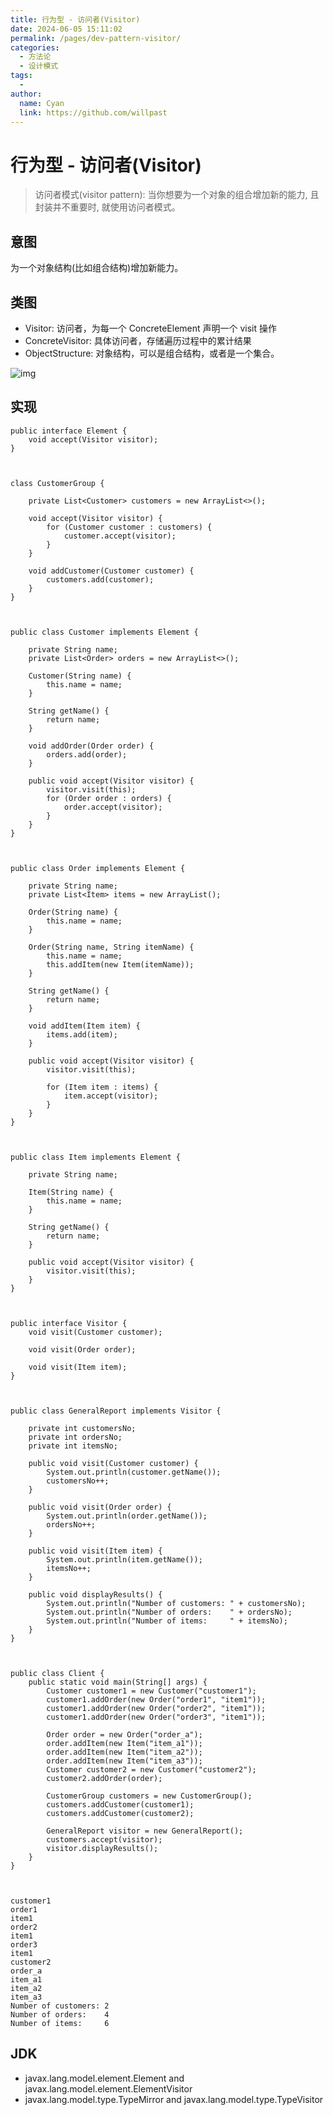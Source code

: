 ```yaml
---
title: 行为型 - 访问者(Visitor)
date: 2024-06-05 15:11:02
permalink: /pages/dev-pattern-visitor/
categories:
  - 方法论
  - 设计模式
tags:
  - 
author: 
  name: Cyan
  link: https://github.com/willpast
---
```

# 行为型 - 访问者(Visitor)

> 访问者模式(visitor pattern): 当你想要为一个对象的组合增加新的能力, 且封装并不重要时, 就使用访问者模式。
 

## 意图

为一个对象结构(比如组合结构)增加新能力。

## 类图

  * Visitor: 访问者，为每一个 ConcreteElement 声明一个 visit 操作
  * ConcreteVisitor: 具体访问者，存储遍历过程中的累计结果
  * ObjectStructure: 对象结构，可以是组合结构，或者是一个集合。

![img](https://cdn.jsdelivr.net/gh/willpast/image/blog/ka_java/ec923dc7-864c-47b0-a411-1f2c48d084de.png)

## 实现

    
    
    public interface Element {
        void accept(Visitor visitor);
    }
    
    
    
    class CustomerGroup {
    
        private List<Customer> customers = new ArrayList<>();
    
        void accept(Visitor visitor) {
            for (Customer customer : customers) {
                customer.accept(visitor);
            }
        }
    
        void addCustomer(Customer customer) {
            customers.add(customer);
        }
    }
    
    
    
    public class Customer implements Element {
    
        private String name;
        private List<Order> orders = new ArrayList<>();
    
        Customer(String name) {
            this.name = name;
        }
    
        String getName() {
            return name;
        }
    
        void addOrder(Order order) {
            orders.add(order);
        }
    
        public void accept(Visitor visitor) {
            visitor.visit(this);
            for (Order order : orders) {
                order.accept(visitor);
            }
        }
    }
    
    
    
    public class Order implements Element {
    
        private String name;
        private List<Item> items = new ArrayList();
    
        Order(String name) {
            this.name = name;
        }
    
        Order(String name, String itemName) {
            this.name = name;
            this.addItem(new Item(itemName));
        }
    
        String getName() {
            return name;
        }
    
        void addItem(Item item) {
            items.add(item);
        }
    
        public void accept(Visitor visitor) {
            visitor.visit(this);
    
            for (Item item : items) {
                item.accept(visitor);
            }
        }
    }
    
    
    
    public class Item implements Element {
    
        private String name;
    
        Item(String name) {
            this.name = name;
        }
    
        String getName() {
            return name;
        }
    
        public void accept(Visitor visitor) {
            visitor.visit(this);
        }
    }
    
    
    
    public interface Visitor {
        void visit(Customer customer);
    
        void visit(Order order);
    
        void visit(Item item);
    }
    
    
    
    public class GeneralReport implements Visitor {
    
        private int customersNo;
        private int ordersNo;
        private int itemsNo;
    
        public void visit(Customer customer) {
            System.out.println(customer.getName());
            customersNo++;
        }
    
        public void visit(Order order) {
            System.out.println(order.getName());
            ordersNo++;
        }
    
        public void visit(Item item) {
            System.out.println(item.getName());
            itemsNo++;
        }
    
        public void displayResults() {
            System.out.println("Number of customers: " + customersNo);
            System.out.println("Number of orders:    " + ordersNo);
            System.out.println("Number of items:     " + itemsNo);
        }
    }
    
    
    
    public class Client {
        public static void main(String[] args) {
            Customer customer1 = new Customer("customer1");
            customer1.addOrder(new Order("order1", "item1"));
            customer1.addOrder(new Order("order2", "item1"));
            customer1.addOrder(new Order("order3", "item1"));
    
            Order order = new Order("order_a");
            order.addItem(new Item("item_a1"));
            order.addItem(new Item("item_a2"));
            order.addItem(new Item("item_a3"));
            Customer customer2 = new Customer("customer2");
            customer2.addOrder(order);
    
            CustomerGroup customers = new CustomerGroup();
            customers.addCustomer(customer1);
            customers.addCustomer(customer2);
    
            GeneralReport visitor = new GeneralReport();
            customers.accept(visitor);
            visitor.displayResults();
        }
    }
    
    
    
    customer1
    order1
    item1
    order2
    item1
    order3
    item1
    customer2
    order_a
    item_a1
    item_a2
    item_a3
    Number of customers: 2
    Number of orders:    4
    Number of items:     6
    

## JDK

  * javax.lang.model.element.Element and javax.lang.model.element.ElementVisitor
  * javax.lang.model.type.TypeMirror and javax.lang.model.type.TypeVisitor

 
